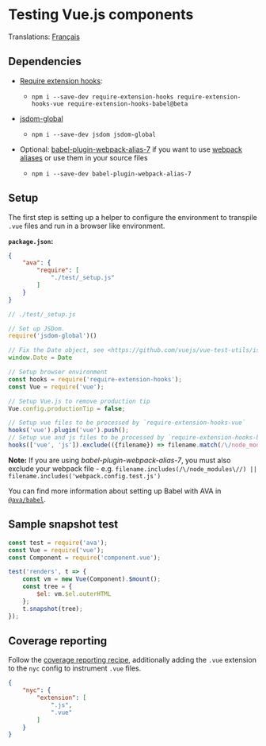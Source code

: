 # Testing Vue.js components

Translations: [Français](https://github.com/avajs/ava-docs/blob/master/fr_FR/docs/recipes/vue.md)

## Dependencies

- [Require extension hooks](https://github.com/jackmellis/require-extension-hooks):
	- `npm i --save-dev require-extension-hooks require-extension-hooks-vue require-extension-hooks-babel@beta`

- [jsdom-global](https://github.com/rstacruz/jsdom-global/blob/master/README.md)
	- `npm i --save-dev jsdom jsdom-global`

- Optional: [babel-plugin-webpack-alias-7](https://github.com/shortminds/babel-plugin-webpack-alias-7) if you want to use [webpack aliases](https://webpack.js.org/configuration/resolve/#resolve-alias) or use them in your source files
	- `npm i --save-dev babel-plugin-webpack-alias-7`

## Setup

The first step is setting up a helper to configure the environment to transpile `.vue` files and run in a browser like environment.

**`package.json`:**

```json
{
	"ava": {
		"require": [
			"./test/_setup.js"
		]
	}
}
```

```js
// ./test/_setup.js

// Set up JSDom.
require('jsdom-global')()

// Fix the Date object, see <https://github.com/vuejs/vue-test-utils/issues/936#issuecomment-415386167>.
window.Date = Date

// Setup browser environment
const hooks = require('require-extension-hooks');
const Vue = require('vue');

// Setup Vue.js to remove production tip
Vue.config.productionTip = false;

// Setup vue files to be processed by `require-extension-hooks-vue`
hooks('vue').plugin('vue').push();
// Setup vue and js files to be processed by `require-extension-hooks-babel`
hooks(['vue', 'js']).exclude(({filename}) => filename.match(/\/node_modules\//)).plugin('babel').push();
```

**Note:** If you are using _babel-plugin-webpack-alias-7_, you must also exclude your webpack file - e.g. `filename.includes(/\/node_modules\//) || filename.includes('webpack.config.test.js')`

You can find more information about setting up Babel with AVA in [`@ava/babel`](https://github.com/avajs/babel).

## Sample snapshot test

```js
const test = require('ava');
const Vue = require('vue');
const Component = require('component.vue');

test('renders', t => {
	const vm = new Vue(Component).$mount();
	const tree = {
		$el: vm.$el.outerHTML
	};
	t.snapshot(tree);
});
```

## Coverage reporting

Follow the [coverage reporting recipe](code-coverage.md), additionally adding the `.vue` extension to the `nyc` config to instrument `.vue` files.

```json
{
	"nyc": {
		"extension": [
			".js",
			".vue"
		]
	}
}
```
